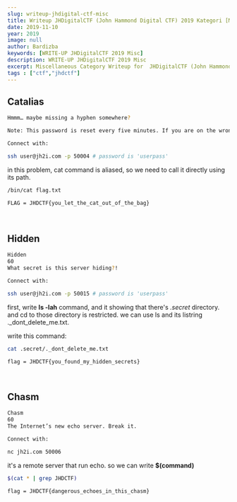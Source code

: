 ```yaml
---
slug: writeup-jhdigital-ctf-misc
title: Writeup JHDigitalCTF (John Hammond Digital CTF) 2019 Kategori [MISC]
date: 2019-11-10
year: 2019
image: null
author: Bardizba
keywords: [WRITE-UP JHDigitalCTF 2019 Misc]
description: WRITE-UP JHDigitalCTF 2019 Misc
excerpt: Miscellaneous Category Writeup for  JHDigitalCTF (John Hammond Digital CTF) 2019
tags : ["ctf","jhdctf"]
---
```

## Catalias

```bash
Hmmm… maybe missing a hyphen somewhere?

Note: This password is reset every five minutes. If you are on the wrong side of the clock, you may need to reconnect.

Connect with:

ssh user@jh2i.com -p 50004 # password is 'userpass'
```

in this problem, cat command is aliased, so we need to call it directly using its path.

```bash
/bin/cat flag.txt
```

```bash
FLAG = JHDCTF{you_let_the_cat_out_of_the_bag}
```
<br/>

## Hidden

```bash
Hidden
60
What secret is this server hiding?!

Connect with:

ssh user@jh2i.com -p 50015 # password is 'userpass'
```

first, write __ls -lah__ command, and it showing that there's *.secret* directory. and cd to those directory is restricted. we can use ls and its listring ._dont_delete_me.txt.

write this command:
```bash
cat .secret/._dont_delete_me.txt
```

```
flag = JHDCTF{you_found_my_hidden_secrets}
```
<br/>

## Chasm
```bash
Chasm
60
The Internet’s new echo server. Break it.

Connect with:

nc jh2i.com 50006
```

it's a remote server that run echo. so we can write __$(command)__

```bash
$(cat * | grep JHDCTF)
```

    flag = JHDCTF{dangerous_echoes_in_this_chasm}
